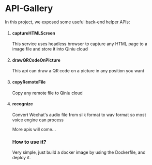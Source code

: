 # API-Gallery



In this project, we exposed some useful back-end helper APIs:



1. #### captureHTMLScreen

   This service uses headless browser to capture any HTML page to a image file and store it into Qiniu cloud

2. #### drawQRCodeOnPicture

   This api can draw a QR code on a picture in any position you want

3. #### copyRemoteFile

   Copy any remote file to Qiniu cloud

4. #### recognize

   Convert Wechat's audio file from silk format to wav format so most voice engine can process

   

   More apis will come...

   

   ### How to use it?

   Very simple, just build a docker image by using the Dockerfile, and deploy it.

   